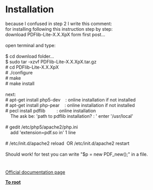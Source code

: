 # Installation




<div class="phpcode"><span class="html">
because I confused in step 2 I write this comment:<br>for installing following this instruction step by step:<br>download PDFlib-Lite-X.X.XpX form first post...<br><br>open terminal and type: <br><br>$ cd download folder...<br>$ sudo tar -xzvf PDFlib-Lite-X.X.XpX.tar.gz <br># cd PDFlib-Lite-X.X.XpX <br># ./configure<br># make<br># make install <br><br>next:<br># apt-get install php5-dev&#xA0; &#xA0; : online installation if not installed<br># apt-get install php-pear&#xA0; &#xA0; : online installation if not installed<br># pecl install pdflib&#xA0; &#xA0; &#xA0; &#xA0;&#xA0; : online installation<br>&#xA0; &#xA0; The ask be: &apos;path to pdflib installation? : &apos; enter &apos;/usr/local&apos;<br><br># gedit /etc/php5/apache2/php.ini<br>&#xA0; &#xA0; add &apos;extension=pdf.so in&apos; 1 line<br><br># /etc/init.d/apache2 reload&#xA0; OR /etc/init.d/apache2 restart<br><br>Should work! for test you can write &quot;$p = new PDF_new();&quot; in a file.</span>
</div>
  

#

[Official documentation page](https://www.php.net/manual/en/pdf.installation.php)

**[To root](/README.md)**